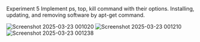 Experiment 5
Implement ps, top, kill command with their options. 
Installing, updating, and removing software by apt-get 
command.



![Screenshot 2025-03-23 001020](https://github.com/user-attachments/assets/f043b61c-07da-4587-97c6-cad8420b3119)
![Screenshot 2025-03-23 001210](https://github.com/user-attachments/assets/b4d1d2a7-d273-493a-bc39-84e6e9ac5a2b)
![Screenshot 2025-03-23 001238](https://github.com/user-attachments/assets/cbd69d24-53c0-4f33-b5bf-910585c64611)
